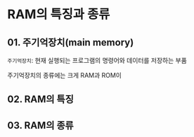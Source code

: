 # RAM의 특징과 종류

## 01. 주기억장치(main memory)

`주기억장치`: 현재 실행되는 프로그램의 명령어와 데이터를 저장하는 부품<br>

주기억장치의 종류에는 크게 RAM과 ROM이 



## 02. RAM의 특징



## 03. RAM의 종류
